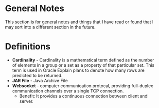# General Notes
This section is for general notes and things that I have read or found that I
may sort into a different section in the future.

# Definitions

+ **Cardinality** - Cardinality is a mathematical term defined as the number of elements in a group or a set as a 
  property of that particular set. This term is used in Oracle Explain plans to denote how many rows are predicted to
  be returned.
+ **JAR File** - Java Archive File
+ **Websocket** - computer communication protocal, providing full-duplex 
  communication channels over a single TCP connection.
  - Benefit: It provides a continuous connection between client and server.